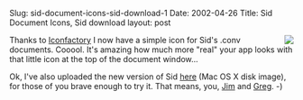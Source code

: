 Slug: sid-document-icons-sid-download-1
Date: 2002-04-26
Title: Sid Document Icons, Sid download
layout: post

<img align="right" src="https://media.redmonk.net/images/sidDocument.jpg" />Thanks to <a href="http://www.iconfactory.com">Iconfactory</a> I now have a simple icon for Sid&#39;s .conv documents. Cooool. It&#39;s amazing how much more &quot;real&quot; your app looks with that little icon at the top of the document window...

Ok, I&#39;ve also uploaded the new version of Sid <a href="http://media.redmonk.net/software/Sid.tgz">here</a> (Mac OS X disk image), for those of you brave enough to try it. That means, you, <a href="http://jim.roepcke.com">Jim</a> and <a href="http://www.turtleprod.com/greg/">Greg</a>. -)
